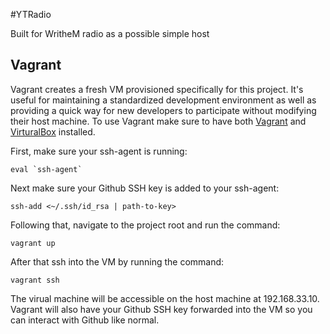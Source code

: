 #YTRadio

Built for WritheM radio as a possible simple host

## Vagrant
Vagrant creates a fresh VM provisioned specifically for this project. It's useful for maintaining a standardized development environment as well as providing a quick way for new developers to participate without modifying their host machine. To use Vagrant make sure to have both [Vagrant](https://www.vagrantup.com/downloads.html) and [VirturalBox](https://www.virtualbox.org/wiki/Downloads) installed.

First, make sure your ssh-agent is running:

```
eval `ssh-agent`
```

Next make sure your Github SSH key is added to your ssh-agent:

```
ssh-add <~/.ssh/id_rsa | path-to-key>
```

Following that, navigate to the project root and run the command:

```
vagrant up
```

After that ssh into the VM by running the command:

```
vagrant ssh
```

The virual machine will be accessible on the host machine at 192.168.33.10. Vagrant will also have your Github SSH key forwarded into the VM so you can interact with Github like normal.